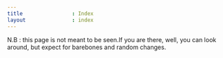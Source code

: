 ```yaml
---
title                : Index
layout               : index
---
```



N.B : this page is not meant to be seen.If you are there, well, you can look around, but expect for barebones and random changes.



